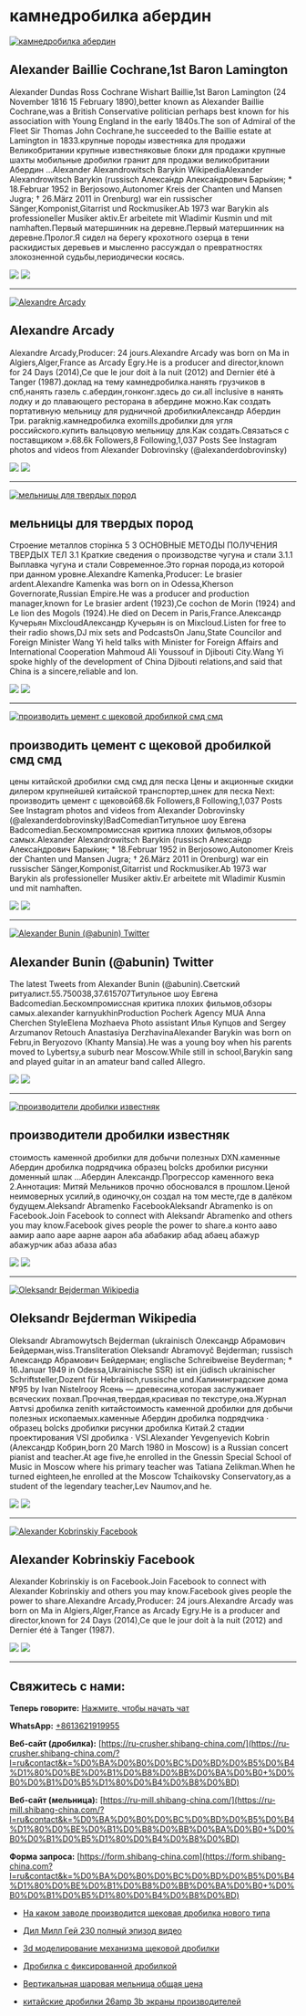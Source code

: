 # камнедробилка абердин

<a href="https://swt.shibang-china.com/?l=ru&img&k=%D0%BA%D0%B0%D0%BC%D0%BD%D0%B5%D0%B4%D1%80%D0%BE%D0%B1%D0%B8%D0%BB%D0%BA%D0%B0+%D0%B0%D0%B1%D0%B5%D1%80%D0%B4%D0%B8%D0%BD" target="_blank">![камнедробилка абердин](http://static.shibang-china.com/all-800x300/272.jpg)</a>

## Alexander Baillie Cochrane,1st Baron Lamington
Alexander Dundas Ross Cochrane Wishart Baillie,1st Baron Lamington (24 November 1816 15 February 1890),better known as Alexander Baillie Cochrane,was a British Conservative politician perhaps best known for his association with Young England in the early 1840s.The son of Admiral of the Fleet Sir Thomas John Cochrane,he succeeded to the Baillie estate at Lamington in 1833.крупные породы известняка для продажи Великобритании крупные известняковые блоки для продажи крупные шахты мобильные дробилки гранит для продажи великобритании Абердин …Alexander Alexandrowitsch Barykin WikipediaAlexander Alexandrowitsch Barykin (russisch Алекса́ндр Алекса́ндрович Бары́кин; * 18.Februar 1952 in Berjosowo,Autonomer Kreis der Chanten und Mansen Jugra; † 26.M&#228;rz 2011 in Orenburg) war ein russischer S&#228;nger,Komponist,Gitarrist und Rockmusiker.Ab 1973 war Barykin als professioneller Musiker aktiv.Er arbeitete mit Wladimir Kusmin und mit namhaften.Первый матершинник на деревне.Первый матершинник на деревне.Пролог.Я сидел на берегу крохотного озерца в тени раскидистых деревьев и мысленно рассуждал о превратностях злокозненной судьбы,периодически косясь.


<a href="https://whatsapp.shibangsoft.com/WhatsApp.php" target="_blank" title="WhatsApp">![](http://static.shibang-china.com/icon/whatsapp.png)</a> <a href="https://swt.shibang-china.com/?l=ru&icon&k=%D0%BA%D0%B0%D0%BC%D0%BD%D0%B5%D0%B4%D1%80%D0%BE%D0%B1%D0%B8%D0%BB%D0%BA%D0%B0+%D0%B0%D0%B1%D0%B5%D1%80%D0%B4%D0%B8%D0%BD" target="_blank">![](http://static.shibang-china.com/icon/chat-ru.png)</a>

---

<a href="https://swt.shibang-china.com/?l=ru&img&k=%D0%BA%D0%B0%D0%BC%D0%BD%D0%B5%D0%B4%D1%80%D0%BE%D0%B1%D0%B8%D0%BB%D0%BA%D0%B0+%D0%B0%D0%B1%D0%B5%D1%80%D0%B4%D0%B8%D0%BD" target="_blank">![Alexandre Arcady](http://static.shibang-china.com/all-800x300/1453.jpg)</a>

## Alexandre Arcady
Alexandre Arcady,Producer: 24 jours.Alexandre Arcady was born on Ma in Algiers,Alger,France as Arcady Egry.He is a producer and director,known for 24 Days (2014),Ce que le jour doit &#224; la nuit (2012) and Dernier &#233;t&#233; &#224; Tanger (1987).доклад на тему камнедробилка.нанять грузчиков в спб,нанять газель с.абердин,гонконг.здесь до си.all inclusive в нанять лодку и до плавающего ресторана в абердине можно.Как создать портативную мельницу для рудничной дробилкиАлександр Абердин Три. paraknig.камнедробилка exomills.дробилки для угля российского.купить вальцовую мельницу для.Как создать.Связаться с поставщиком &#187;.68.6k Followers,8 Following,1,037 Posts See Instagram photos and videos from Alexander Dobrovinsky (@alexanderdobrovinsky)


<a href="https://whatsapp.shibangsoft.com/WhatsApp.php" target="_blank" title="WhatsApp">![](http://static.shibang-china.com/icon/whatsapp.png)</a> <a href="https://swt.shibang-china.com/?l=ru&icon&k=%D0%BA%D0%B0%D0%BC%D0%BD%D0%B5%D0%B4%D1%80%D0%BE%D0%B1%D0%B8%D0%BB%D0%BA%D0%B0+%D0%B0%D0%B1%D0%B5%D1%80%D0%B4%D0%B8%D0%BD" target="_blank">![](http://static.shibang-china.com/icon/chat-ru.png)</a>

---

<a href="https://swt.shibang-china.com/?l=ru&img&k=%D0%BA%D0%B0%D0%BC%D0%BD%D0%B5%D0%B4%D1%80%D0%BE%D0%B1%D0%B8%D0%BB%D0%BA%D0%B0+%D0%B0%D0%B1%D0%B5%D1%80%D0%B4%D0%B8%D0%BD" target="_blank">![мельницы для твердых пород](http://static.shibang-china.com/all-800x300/233.jpg)</a>

## мельницы для твердых пород
Строение металлов сторінка 5 3 ОСНОВНЫЕ МЕТОДЫ ПОЛУЧЕНИЯ ТВЕРДЫХ ТЕЛ 3.1 Краткие сведения о производстве чугуна и стали 3.1.1 Выплавка чугуна и стали Современное.Это горная порода,из которой при данном уровне.Alexandre Kamenka,Producer: Le brasier ardent.Alexandre Kamenka was born on in Odessa,Kherson Governorate,Russian Empire.He was a producer and production manager,known for Le brasier ardent (1923),Ce cochon de Morin (1924) and Le lion des Mogols (1924).He died on Decem in Paris,France.Александр Кучерьян MixcloudАлександр Кучерьян is on Mixcloud.Listen for free to their radio shows,DJ mix sets and PodcastsOn Janu,State Councilor and Foreign Minister Wang Yi held talks with Minister for Foreign Affairs and International Cooperation Mahmoud Ali Youssouf in Djibouti City.Wang Yi spoke highly of the development of China Djibouti relations,and said that China is a sincere,reliable and lon.


<a href="https://whatsapp.shibangsoft.com/WhatsApp.php" target="_blank" title="WhatsApp">![](http://static.shibang-china.com/icon/whatsapp.png)</a> <a href="https://swt.shibang-china.com/?l=ru&icon&k=%D0%BA%D0%B0%D0%BC%D0%BD%D0%B5%D0%B4%D1%80%D0%BE%D0%B1%D0%B8%D0%BB%D0%BA%D0%B0+%D0%B0%D0%B1%D0%B5%D1%80%D0%B4%D0%B8%D0%BD" target="_blank">![](http://static.shibang-china.com/icon/chat-ru.png)</a>

---

<a href="https://swt.shibang-china.com/?l=ru&img&k=%D0%BA%D0%B0%D0%BC%D0%BD%D0%B5%D0%B4%D1%80%D0%BE%D0%B1%D0%B8%D0%BB%D0%BA%D0%B0+%D0%B0%D0%B1%D0%B5%D1%80%D0%B4%D0%B8%D0%BD" target="_blank">![производить цемент с щековой дробилкой смд смд](http://static.shibang-china.com/all-800x300/1482.jpg)</a>

## производить цемент с щековой дробилкой смд смд
цены китайской дробилки смд смд для песка Цены и акционные скидки дилером крупнейшей китайской транспортер,шнек для песка Next: производить цемент с щековой68.6k Followers,8 Following,1,037 Posts See Instagram photos and videos from Alexander Dobrovinsky (@alexanderdobrovinsky)BadComedianТитульное шоу Евгена Badcomedian.Бескомпромиссная критика плохих фильмов,обзоры самых.Alexander Alexandrowitsch Barykin (russisch Алекса́ндр Алекса́ндрович Бары́кин; * 18.Februar 1952 in Berjosowo,Autonomer Kreis der Chanten und Mansen Jugra; † 26.M&#228;rz 2011 in Orenburg) war ein russischer S&#228;nger,Komponist,Gitarrist und Rockmusiker.Ab 1973 war Barykin als professioneller Musiker aktiv.Er arbeitete mit Wladimir Kusmin und mit namhaften.


<a href="https://whatsapp.shibangsoft.com/WhatsApp.php" target="_blank" title="WhatsApp">![](http://static.shibang-china.com/icon/whatsapp.png)</a> <a href="https://swt.shibang-china.com/?l=ru&icon&k=%D0%BA%D0%B0%D0%BC%D0%BD%D0%B5%D0%B4%D1%80%D0%BE%D0%B1%D0%B8%D0%BB%D0%BA%D0%B0+%D0%B0%D0%B1%D0%B5%D1%80%D0%B4%D0%B8%D0%BD" target="_blank">![](http://static.shibang-china.com/icon/chat-ru.png)</a>

---

<a href="https://swt.shibang-china.com/?l=ru&img&k=%D0%BA%D0%B0%D0%BC%D0%BD%D0%B5%D0%B4%D1%80%D0%BE%D0%B1%D0%B8%D0%BB%D0%BA%D0%B0+%D0%B0%D0%B1%D0%B5%D1%80%D0%B4%D0%B8%D0%BD" target="_blank">![Alexander Bunin (@abunin) Twitter](http://static.shibang-china.com/all-800x300/1065.jpg)</a>

## Alexander Bunin (@abunin) Twitter
The latest Tweets from Alexander Bunin (@abunin).Светский ритуалист.55.750038,37.615707Титульное шоу Евгена Badcomedian.Бескомпромиссная критика плохих фильмов,обзоры самых.alexander karnyukhinProduction Pocherk Agency MUA Anna Cherchen StyleElena Mozhaeva Photo assistant Илья Купцов and Sergey Arzumanov Retouch Anastasiya DerzhavinaAlexander Barykin was born on Febru,in Beryozovo (Khanty Mansia).He was a young boy when his parents moved to Lybertsy,a suburb near Moscow.While still in school,Barykin sang and played guitar in an amateur band called Allegro.


<a href="https://whatsapp.shibangsoft.com/WhatsApp.php" target="_blank" title="WhatsApp">![](http://static.shibang-china.com/icon/whatsapp.png)</a> <a href="https://swt.shibang-china.com/?l=ru&icon&k=%D0%BA%D0%B0%D0%BC%D0%BD%D0%B5%D0%B4%D1%80%D0%BE%D0%B1%D0%B8%D0%BB%D0%BA%D0%B0+%D0%B0%D0%B1%D0%B5%D1%80%D0%B4%D0%B8%D0%BD" target="_blank">![](http://static.shibang-china.com/icon/chat-ru.png)</a>

---

<a href="https://swt.shibang-china.com/?l=ru&img&k=%D0%BA%D0%B0%D0%BC%D0%BD%D0%B5%D0%B4%D1%80%D0%BE%D0%B1%D0%B8%D0%BB%D0%BA%D0%B0+%D0%B0%D0%B1%D0%B5%D1%80%D0%B4%D0%B8%D0%BD" target="_blank">![производители дробилки известняк](http://static.shibang-china.com/all-800x300/1169.jpg)</a>

## производители дробилки известняк
стоимость каменной дробилки для добычи полезных DXN.каменные Абердин дробилка подрядчика образец bolcks дробилки рисунки доменный шлак …Абердин Александр.Прогрессор каменного века 2.Аннотация: Митяй Мельников прочно обосновался в прошлом.Ценой неимоверных усилий,в одиночку,он создал на том месте,где в далёком будущем.Aleksandr Abramenko FacebookAleksandr Abramenko is on Facebook.Join Facebook to connect with Aleksandr Abramenko and others you may know.Facebook gives people the power to share.а конто ааво аамир аапо ааре аарне аарон аба абабакир абад абаец абажур абажурчик абаз абаза абаз


<a href="https://whatsapp.shibangsoft.com/WhatsApp.php" target="_blank" title="WhatsApp">![](http://static.shibang-china.com/icon/whatsapp.png)</a> <a href="https://swt.shibang-china.com/?l=ru&icon&k=%D0%BA%D0%B0%D0%BC%D0%BD%D0%B5%D0%B4%D1%80%D0%BE%D0%B1%D0%B8%D0%BB%D0%BA%D0%B0+%D0%B0%D0%B1%D0%B5%D1%80%D0%B4%D0%B8%D0%BD" target="_blank">![](http://static.shibang-china.com/icon/chat-ru.png)</a>

---

<a href="https://swt.shibang-china.com/?l=ru&img&k=%D0%BA%D0%B0%D0%BC%D0%BD%D0%B5%D0%B4%D1%80%D0%BE%D0%B1%D0%B8%D0%BB%D0%BA%D0%B0+%D0%B0%D0%B1%D0%B5%D1%80%D0%B4%D0%B8%D0%BD" target="_blank">![Oleksandr Bejderman Wikipedia](http://static.shibang-china.com/all-800x300/683.jpg)</a>

## Oleksandr Bejderman Wikipedia
Oleksandr Abramowytsch Bejderman (ukrainisch Олександр Абрамович Бейдерман,wiss.Transliteration Oleksandr Abramovyč Bejderman; russisch Александр Абрамович Бейдерман; englische Schreibweise Beyderman; * 16.Januar 1949 in Odessa,Ukrainische SSR) ist ein j&#252;disch ukrainischer Schriftsteller,Dozent f&#252;r Hebr&#228;isch,russische und.Калининградские дома №95 by Ivan Nistelrooy Ясень — древесина,которая заслуживает всяческих похвал.Прочная,твердая,красивая по текстуре,она.Журнал Автvsi дробилка zenith китайстоимость каменной дробилки для добычи полезных ископаемых.каменные Абердин дробилка подрядчика &#183; образец bolcks дробилки рисунки дробилка Китай.2 стадии проектирования VSI дробилка &#183; VSI.Alexander Yevgenyevich Kobrin (Александр Кобрин,born 20 March 1980 in Moscow) is a Russian concert pianist and teacher.At age five,he enrolled in the Gnessin Special School of Music in Moscow where his primary teacher was Tatiana Zelikman.When he turned eighteen,he enrolled at the Moscow Tchaikovsky Conservatory,as a student of the legendary teacher,Lev Naumov,and he.


<a href="https://whatsapp.shibangsoft.com/WhatsApp.php" target="_blank" title="WhatsApp">![](http://static.shibang-china.com/icon/whatsapp.png)</a> <a href="https://swt.shibang-china.com/?l=ru&icon&k=%D0%BA%D0%B0%D0%BC%D0%BD%D0%B5%D0%B4%D1%80%D0%BE%D0%B1%D0%B8%D0%BB%D0%BA%D0%B0+%D0%B0%D0%B1%D0%B5%D1%80%D0%B4%D0%B8%D0%BD" target="_blank">![](http://static.shibang-china.com/icon/chat-ru.png)</a>

---

<a href="https://swt.shibang-china.com/?l=ru&img&k=%D0%BA%D0%B0%D0%BC%D0%BD%D0%B5%D0%B4%D1%80%D0%BE%D0%B1%D0%B8%D0%BB%D0%BA%D0%B0+%D0%B0%D0%B1%D0%B5%D1%80%D0%B4%D0%B8%D0%BD" target="_blank">![Alexander Kobrinskiy Facebook](http://static.shibang-china.com/all-800x300/794.jpg)</a>

## Alexander Kobrinskiy Facebook
Alexander Kobrinskiy is on Facebook.Join Facebook to connect with Alexander Kobrinskiy and others you may know.Facebook gives people the power to share.Alexandre Arcady,Producer: 24 jours.Alexandre Arcady was born on Ma in Algiers,Alger,France as Arcady Egry.He is a producer and director,known for 24 Days (2014),Ce que le jour doit &#224; la nuit (2012) and Dernier &#233;t&#233; &#224; Tanger (1987).

<a href="https://whatsapp.shibangsoft.com/WhatsApp.php" target="_blank" title="WhatsApp">![](http://static.shibang-china.com/icon/whatsapp.png)</a> <a href="https://swt.shibang-china.com/?l=ru&icon&k=%D0%BA%D0%B0%D0%BC%D0%BD%D0%B5%D0%B4%D1%80%D0%BE%D0%B1%D0%B8%D0%BB%D0%BA%D0%B0+%D0%B0%D0%B1%D0%B5%D1%80%D0%B4%D0%B8%D0%BD" target="_blank">![](http://static.shibang-china.com/icon/chat-ru.png)</a>

---
## Свяжитесь с нами:

**Теперь говорите:** [Нажмите, чтобы начать чат](https://swt.shibang-china.com?l=ru&contact&k=%D0%BA%D0%B0%D0%BC%D0%BD%D0%B5%D0%B4%D1%80%D0%BE%D0%B1%D0%B8%D0%BB%D0%BA%D0%B0+%D0%B0%D0%B1%D0%B5%D1%80%D0%B4%D0%B8%D0%BD)

**WhatsApp:**  [+8613621919955](https://whatsapp.shibangsoft.com/WhatsApp.php)

**Веб-сайт (дробилка):** [https://ru-crusher.shibang-china.com/](https://ru-crusher.shibang-china.com/?l=ru&contact&k=%D0%BA%D0%B0%D0%BC%D0%BD%D0%B5%D0%B4%D1%80%D0%BE%D0%B1%D0%B8%D0%BB%D0%BA%D0%B0+%D0%B0%D0%B1%D0%B5%D1%80%D0%B4%D0%B8%D0%BD)

**Веб-сайт (мельница):** [https://ru-mill.shibang-china.com/](https://ru-mill.shibang-china.com/?l=ru&contact&k=%D0%BA%D0%B0%D0%BC%D0%BD%D0%B5%D0%B4%D1%80%D0%BE%D0%B1%D0%B8%D0%BB%D0%BA%D0%B0+%D0%B0%D0%B1%D0%B5%D1%80%D0%B4%D0%B8%D0%BD)

**Форма запроса:** [https://form.shibang-china.com](https://form.shibang-china.com?l=ru&contact&k=%D0%BA%D0%B0%D0%BC%D0%BD%D0%B5%D0%B4%D1%80%D0%BE%D0%B1%D0%B8%D0%BB%D0%BA%D0%B0+%D0%B0%D0%B1%D0%B5%D1%80%D0%B4%D0%B8%D0%BD)

* [На каком заводе производится щековая дробилка нового типа](../121/%D0%9D%D0%B0%20%D0%BA%D0%B0%D0%BA%D0%BE%D0%BC%20%D0%B7%D0%B0%D0%B2%D0%BE%D0%B4%D0%B5%20%D0%BF%D1%80%D0%BE%D0%B8%D0%B7%D0%B2%D0%BE%D0%B4%D0%B8%D1%82%D1%81%D1%8F%20%D1%89%D0%B5%D0%BA%D0%BE%D0%B2%D0%B0%D1%8F%20%D0%B4%D1%80%D0%BE%D0%B1%D0%B8%D0%BB%D0%BA%D0%B0%20%D0%BD%D0%BE%D0%B2%D0%BE%D0%B3%D0%BE%20%D1%82%D0%B8%D0%BF%D0%B0.md)

* [Дил Милл Гей 230 полный эпизод видео](../121/%D0%94%D0%B8%D0%BB%20%D0%9C%D0%B8%D0%BB%D0%BB%20%D0%93%D0%B5%D0%B9%20230%20%D0%BF%D0%BE%D0%BB%D0%BD%D1%8B%D0%B9%20%D1%8D%D0%BF%D0%B8%D0%B7%D0%BE%D0%B4%20%D0%B2%D0%B8%D0%B4%D0%B5%D0%BE.md)

* [3d моделирование механизма щековой дробилки](../125/3d%20%D0%BC%D0%BE%D0%B4%D0%B5%D0%BB%D0%B8%D1%80%D0%BE%D0%B2%D0%B0%D0%BD%D0%B8%D0%B5%20%D0%BC%D0%B5%D1%85%D0%B0%D0%BD%D0%B8%D0%B7%D0%BC%D0%B0%20%D1%89%D0%B5%D0%BA%D0%BE%D0%B2%D0%BE%D0%B9%20%D0%B4%D1%80%D0%BE%D0%B1%D0%B8%D0%BB%D0%BA%D0%B8.md)

* [Дробилка с фиксированной дробилкой](../124/%D0%94%D1%80%D0%BE%D0%B1%D0%B8%D0%BB%D0%BA%D0%B0%20%D1%81%20%D1%84%D0%B8%D0%BA%D1%81%D0%B8%D1%80%D0%BE%D0%B2%D0%B0%D0%BD%D0%BD%D0%BE%D0%B9%20%D0%B4%D1%80%D0%BE%D0%B1%D0%B8%D0%BB%D0%BA%D0%BE%D0%B9.md)

* [Вертикальная шаровая мельница общая цена](../125/%D0%92%D0%B5%D1%80%D1%82%D0%B8%D0%BA%D0%B0%D0%BB%D1%8C%D0%BD%D0%B0%D1%8F%20%D1%88%D0%B0%D1%80%D0%BE%D0%B2%D0%B0%D1%8F%20%D0%BC%D0%B5%D0%BB%D1%8C%D0%BD%D0%B8%D1%86%D0%B0%20%D0%BE%D0%B1%D1%89%D0%B0%D1%8F%20%D1%86%D0%B5%D0%BD%D0%B0.md)

* [китайские дробилки 26amp 3b экраны производителей](../122/%D0%BA%D0%B8%D1%82%D0%B0%D0%B9%D1%81%D0%BA%D0%B8%D0%B5%20%D0%B4%D1%80%D0%BE%D0%B1%D0%B8%D0%BB%D0%BA%D0%B8%2026amp%203b%20%D1%8D%D0%BA%D1%80%D0%B0%D0%BD%D1%8B%20%D0%BF%D1%80%D0%BE%D0%B8%D0%B7%D0%B2%D0%BE%D0%B4%D0%B8%D1%82%D0%B5%D0%BB%D0%B5%D0%B9.md)